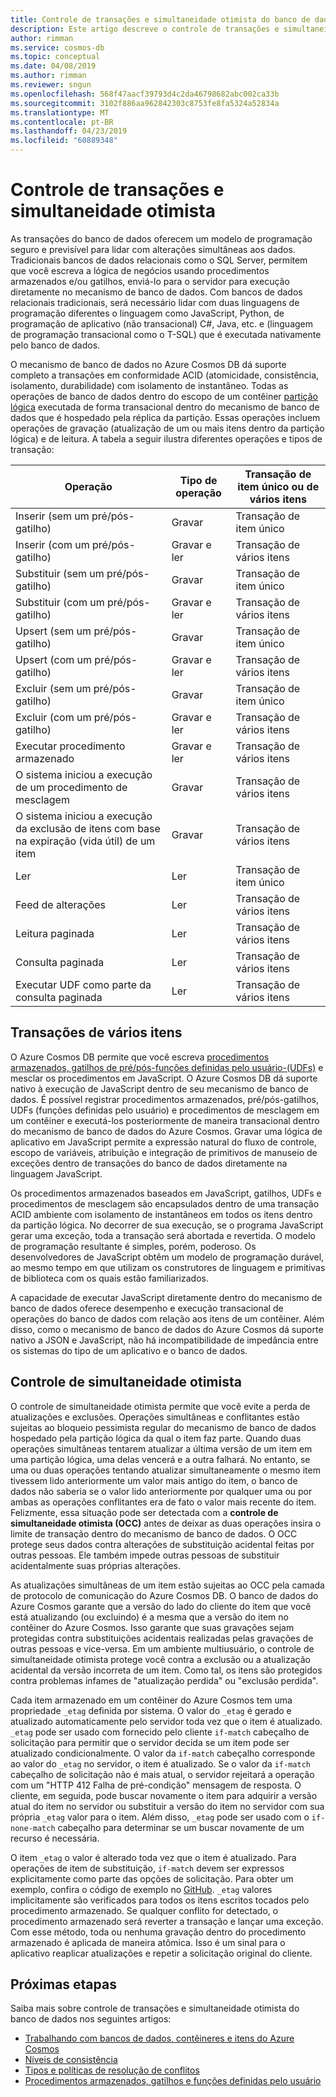 ```yaml
---
title: Controle de transações e simultaneidade otimista do banco de dados no Azure Cosmos DB
description: Este artigo descreve o controle de transações e simultaneidade otimista do banco de dados no Azure Cosmos DB
author: rimman
ms.service: cosmos-db
ms.topic: conceptual
ms.date: 04/08/2019
ms.author: rimman
ms.reviewer: sngun
ms.openlocfilehash: 568f47aacf39793d4c2da46798682abc002ca33b
ms.sourcegitcommit: 3102f886aa962842303c8753fe8fa5324a52834a
ms.translationtype: MT
ms.contentlocale: pt-BR
ms.lasthandoff: 04/23/2019
ms.locfileid: "60889348"
---
```

# <a name="transactions-and-optimistic-concurrency-control"></a>Controle de transações e simultaneidade otimista

As transações do banco de dados oferecem um modelo de programação seguro e previsível para lidar com alterações simultâneas aos dados. Tradicionais bancos de dados relacionais como o SQL Server, permitem que você escreva a lógica de negócios usando procedimentos armazenados e/ou gatilhos, enviá-lo para o servidor para execução diretamente no mecanismo de banco de dados. Com bancos de dados relacionais tradicionais, será necessário lidar com duas linguagens de programação diferentes o linguagem como JavaScript, Python, de programação de aplicativo (não transacional) C#, Java, etc. e (linguagem de programação transacional como o T-SQL) que é executada nativamente pelo banco de dados.

O mecanismo de banco de dados no Azure Cosmos DB dá suporte completo a transações em conformidade ACID (atomicidade, consistência, isolamento, durabilidade) com isolamento de instantâneo. Todas as operações de banco de dados dentro do escopo de um contêiner [partição lógica](partition-data.md) executada de forma transacional dentro do mecanismo de banco de dados que é hospedado pela réplica da partição. Essas operações incluem operações de gravação (atualização de um ou mais itens dentro da partição lógica) e de leitura. A tabela a seguir ilustra diferentes operações e tipos de transação:

| **Operação**  | **Tipo de operação** | **Transação de item único ou de vários itens** |
|---------|---------|---------|
| Inserir (sem um pré/pós-gatilho) | Gravar | Transação de item único |
| Inserir (com um pré/pós-gatilho) | Gravar e ler | Transação de vários itens |
| Substituir (sem um pré/pós-gatilho) | Gravar | Transação de item único |
| Substituir (com um pré/pós-gatilho) | Gravar e ler | Transação de vários itens |
| Upsert (sem um pré/pós-gatilho) | Gravar | Transação de item único |
| Upsert (com um pré/pós-gatilho) | Gravar e ler | Transação de vários itens |
| Excluir (sem um pré/pós-gatilho) | Gravar | Transação de item único |
| Excluir (com um pré/pós-gatilho) | Gravar e ler | Transação de vários itens |
| Executar procedimento armazenado | Gravar e ler | Transação de vários itens |
| O sistema iniciou a execução de um procedimento de mesclagem | Gravar | Transação de vários itens |
| O sistema iniciou a execução da exclusão de itens com base na expiração (vida útil) de um item | Gravar | Transação de vários itens |
| Ler | Ler | Transação de item único |
| Feed de alterações | Ler | Transação de vários itens |
| Leitura paginada | Ler | Transação de vários itens |
| Consulta paginada | Ler | Transação de vários itens |
| Executar UDF como parte da consulta paginada | Ler | Transação de vários itens |

## <a name="multi-item-transactions"></a>Transações de vários itens

O Azure Cosmos DB permite que você escreva [procedimentos armazenados, gatilhos de pré/pós-funções definidas pelo usuário-(UDFs)](stored-procedures-triggers-udfs.md) e mesclar os procedimentos em JavaScript. O Azure Cosmos DB dá suporte nativo à execução de JavaScript dentro de seu mecanismo de banco de dados. É possível registrar procedimentos armazenados, pré/pós-gatilhos, UDFs (funções definidas pelo usuário) e procedimentos de mesclagem em um contêiner e executá-los posteriormente de maneira transacional dentro do mecanismo de banco de dados do Azure Cosmos. Gravar uma lógica de aplicativo em JavaScript permite a expressão natural do fluxo de controle, escopo de variáveis, atribuição e integração de primitivos de manuseio de exceções dentro de transações do banco de dados diretamente na linguagem JavaScript.

Os procedimentos armazenados baseados em JavaScript, gatilhos, UDFs e procedimentos de mesclagem são encapsulados dentro de uma transação ACID ambiente com isolamento de instantâneos em todos os itens dentro da partição lógica. No decorrer de sua execução, se o programa JavaScript gerar uma exceção, toda a transação será abortada e revertida. O modelo de programação resultante é simples, porém, poderoso. Os desenvolvedores de JavaScript obtêm um modelo de programação durável, ao mesmo tempo em que utilizam os construtores de linguagem e primitivas de biblioteca com os quais estão familiarizados.

A capacidade de executar JavaScript diretamente dentro do mecanismo de banco de dados oferece desempenho e execução transacional de operações do banco de dados com relação aos itens de um contêiner. Além disso, como o mecanismo de banco de dados do Azure Cosmos dá suporte nativo a JSON e JavaScript, não há incompatibilidade de impedância entre os sistemas do tipo de um aplicativo e o banco de dados.

## <a name="optimistic-concurrency-control"></a>Controle de simultaneidade otimista 

O controle de simultaneidade otimista permite que você evite a perda de atualizações e exclusões. Operações simultâneas e conflitantes estão sujeitas ao bloqueio pessimista regular do mecanismo de banco de dados hospedado pela partição lógica da qual o item faz parte. Quando duas operações simultâneas tentarem atualizar a última versão de um item em uma partição lógica, uma delas vencerá e a outra falhará. No entanto, se uma ou duas operações tentando atualizar simultaneamente o mesmo item tivessem lido anteriormente um valor mais antigo do item, o banco de dados não saberia se o valor lido anteriormente por qualquer uma ou por ambas as operações conflitantes era de fato o valor mais recente do item. Felizmente, essa situação pode ser detectada com a **controle de simultaneidade otimista (OCC)** antes de deixar as duas operações insira o limite de transação dentro do mecanismo de banco de dados. O OCC protege seus dados contra alterações de substituição acidental feitas por outras pessoas. Ele também impede outras pessoas de substituir acidentalmente suas próprias alterações.

As atualizações simultâneas de um item estão sujeitas ao OCC pela camada de protocolo de comunicação do Azure Cosmos DB. O banco de dados do Azure Cosmos garante que a versão do lado do cliente do item que você está atualizando (ou excluindo) é a mesma que a versão do item no contêiner do Azure Cosmos. Isso garante que suas gravações sejam protegidas contra substituições acidentais realizadas pelas gravações de outras pessoas e vice-versa. Em um ambiente multiusuário, o controle de simultaneidade otimista protege você contra a exclusão ou a atualização acidental da versão incorreta de um item. Como tal, os itens são protegidos contra problemas infames de "atualização perdida" ou "exclusão perdida".

Cada item armazenado em um contêiner do Azure Cosmos tem uma propriedade `_etag` definida por sistema. O valor do `_etag` é gerado e atualizado automaticamente pelo servidor toda vez que o item é atualizado. `_etag` pode ser usado com fornecido pelo cliente `if-match` cabeçalho de solicitação para permitir que o servidor decida se um item pode ser atualizado condicionalmente. O valor da `if-match` cabeçalho corresponde ao valor do `_etag` no servidor, o item é atualizado. Se o valor da `if-match` cabeçalho de solicitação não é mais atual, o servidor rejeitará a operação com um "HTTP 412 Falha de pré-condição" mensagem de resposta. O cliente, em seguida, pode buscar novamente o item para adquirir a versão atual do item no servidor ou substituir a versão do item no servidor com sua própria `_etag` valor para o item. Além disso, `_etag` pode ser usado com o `if-none-match` cabeçalho para determinar se um buscar novamente de um recurso é necessária. 

O item `_etag` o valor é alterado toda vez que o item é atualizado. Para operações de item de substituição, `if-match` devem ser expressos explicitamente como parte das opções de solicitação. Para obter um exemplo, confira o código de exemplo no [GitHub](https://github.com/Azure/azure-documentdb-dotnet/blob/master/samples/code-samples/DocumentManagement/Program.cs#L398-L446). `_etag` valores implicitamente são verificados para todos os itens escritos tocados pelo procedimento armazenado. Se qualquer conflito for detectado, o procedimento armazenado será reverter a transação e lançar uma exceção. Com esse método, toda ou nenhuma gravação dentro do procedimento armazenado é aplicada de maneira atômica. Isso é um sinal para o aplicativo reaplicar atualizações e repetir a solicitação original do cliente.

## <a name="next-steps"></a>Próximas etapas

Saiba mais sobre controle de transações e simultaneidade otimista do banco de dados nos seguintes artigos:

- [Trabalhando com bancos de dados, contêineres e itens do Azure Cosmos](databases-containers-items.md)
- [Níveis de consistência](consistency-levels.md)
- [Tipos e políticas de resolução de conflitos](conflict-resolution-policies.md)
- [Procedimentos armazenados, gatilhos e funções definidas pelo usuário](stored-procedures-triggers-udfs.md)
